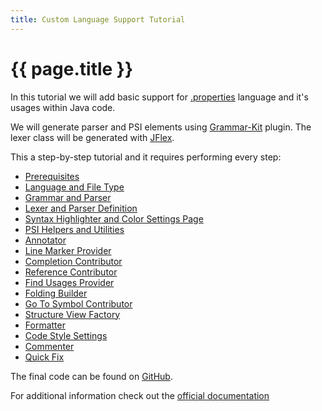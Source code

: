 ```yaml
---
title: Custom Language Support Tutorial
---
```


<!--
INITIAL_SOURCE https://confluence.jetbrains.com/display/IntelliJIDEA/Custom+Language+Support
-->

# {{ page.title }}

In this tutorial we will add basic support for
[.properties](http://en.wikipedia.org/wiki/.properties)
language and it's usages within Java code.

We will generate parser and PSI elements using
[Grammar-Kit](https://github.com/JetBrains/Grammar-Kit) plugin.
The lexer class will be generated with
[JFlex](http://jflex.de/).

This a step-by-step tutorial and it requires performing every step:

*  [Prerequisites](TODO)
*  [Language and File Type](TODO)
*  [Grammar and Parser](TODO)
*  [Lexer and Parser Definition](TODO)
*  [Syntax Highlighter and Color Settings Page](TODO)
*  [PSI Helpers and Utilities](TODO)
*  [Annotator](TODO)
*  [Line Marker Provider](TODO)
*  [Completion Contributor](TODO)
*  [Reference Contributor](TODO)
*  [Find Usages Provider](TODO)
*  [Folding Builder](TODO)
*  [Go To Symbol Contributor](TODO)
*  [Structure View Factory](TODO)
*  [Formatter](TODO)
*  [Code Style Settings](TODO)
*  [Commenter](TODO)
*  [Quick Fix](TODO)

The final code can be found on
[GitHub](http://github.com/cheptsov/SimplePlugin).

For additional information check out the
[official documentation](http://confluence.jetbrains.net/display/IDEADEV/PluginDevelopment)

